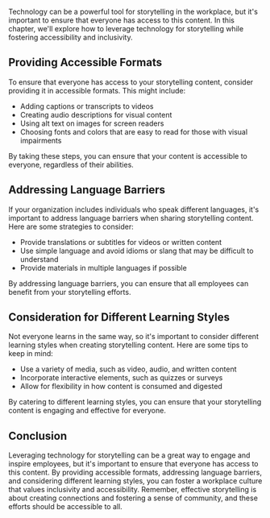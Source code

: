 
Technology can be a powerful tool for storytelling in the workplace, but it's important to ensure that everyone has access to this content. In this chapter, we'll explore how to leverage technology for storytelling while fostering accessibility and inclusivity.

Providing Accessible Formats
----------------------------

To ensure that everyone has access to your storytelling content, consider providing it in accessible formats. This might include:

* Adding captions or transcripts to videos
* Creating audio descriptions for visual content
* Using alt text on images for screen readers
* Choosing fonts and colors that are easy to read for those with visual impairments

By taking these steps, you can ensure that your content is accessible to everyone, regardless of their abilities.

Addressing Language Barriers
----------------------------

If your organization includes individuals who speak different languages, it's important to address language barriers when sharing storytelling content. Here are some strategies to consider:

* Provide translations or subtitles for videos or written content
* Use simple language and avoid idioms or slang that may be difficult to understand
* Provide materials in multiple languages if possible

By addressing language barriers, you can ensure that all employees can benefit from your storytelling efforts.

Consideration for Different Learning Styles
-------------------------------------------

Not everyone learns in the same way, so it's important to consider different learning styles when creating storytelling content. Here are some tips to keep in mind:

* Use a variety of media, such as video, audio, and written content
* Incorporate interactive elements, such as quizzes or surveys
* Allow for flexibility in how content is consumed and digested

By catering to different learning styles, you can ensure that your storytelling content is engaging and effective for everyone.

Conclusion
----------

Leveraging technology for storytelling can be a great way to engage and inspire employees, but it's important to ensure that everyone has access to this content. By providing accessible formats, addressing language barriers, and considering different learning styles, you can foster a workplace culture that values inclusivity and accessibility. Remember, effective storytelling is about creating connections and fostering a sense of community, and these efforts should be accessible to all.
